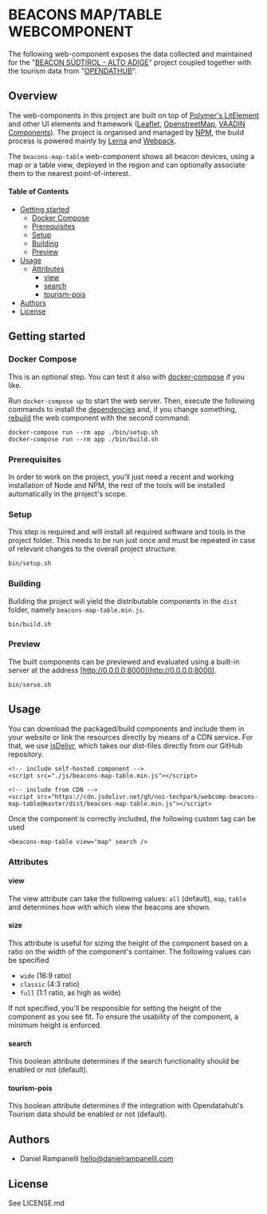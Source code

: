 # BEACONS MAP/TABLE WEBCOMPONENT

The following web-component exposes the data collected and maintained for the
"[BEACON SÜDTIROL - ALTO ADIGE](https://beacon.bz.it)" project coupled together
with the tourism data from "[OPENDATHUB](https://tourism.opendatahub.bz.it)".

## Overview

The web-components in this project are built on top of [Polymer's
LitElement](https://lit-element.polymer-project.org) and other UI elements and
framework ([Leaflet](https://leafletjs.com),
[OpenstreetMap](https://www.openstreetmap.org/), [VAADIN
Components](https://vaadin.com/components)). The project is organised and
managed by [NPM](https://www.npmjs.com), the build process is powered mainly by
[Lerna](https://github.com/lerna/lerna) and [Webpack](https://webpack.js.org).

The `beacons-map-table` web-component shows all beacon devices, using a map or a
table view, deployed in the region and can optionally associate them to the
nearest point-of-interest.

<!-- START doctoc generated TOC please keep comment here to allow auto update -->
<!-- DON'T EDIT THIS SECTION, INSTEAD RE-RUN doctoc TO UPDATE -->
#### Table of Contents

- [Getting started](#getting-started)
  - [Docker Compose](#docker-compose)
  - [Prerequisites](#prerequisites)
  - [Setup](#setup)
  - [Building](#building)
  - [Preview](#preview)
- [Usage](#usage)
  - [Attributes](#attributes)
    - [view](#view)
    - [search](#search)
    - [tourism-pois](#tourism-pois)
- [Authors](#authors)
- [License](#license)

<!-- END doctoc generated TOC please keep comment here to allow auto update -->

## Getting started

### Docker Compose
This is an optional step. You can test it also with
[docker-compose](https://docs.docker.com/compose/) if you like.

Run `docker-compose up` to start the web server. Then, execute the following
commands to install the [dependencies](#setup) and, if you change something,
[rebuild](#building) the web component with the second command:

    docker-compose run --rm app ./bin/setup.sh
    docker-compose run --rm app ./bin/build.sh


### Prerequisites

In order to work on the project, you'll just need a recent and working
installation of Node and NPM, the rest of the tools will be installed
automatically in the project's scope.

### Setup

This step is required and will install all required software and tools in the
project folder. This needs to be run just once and must be repeated in case of
relevant changes to the overall project structure.

    bin/setup.sh

### Building

Building the project will yield the distributable components in the `dist`
folder, namely `beacons-map-table.min.js`.

    bin/build.sh

### Preview

The built components can be previewed and evaluated using a built-in server at
the address [http://0.0.0.0:8000](http://0.0.0.0:8000).

    bin/serve.sh

## Usage

You can download the packaged/build components and include them in your website
or link the resources directly by means of a CDN service. For that, we use
[jsDelivr](https://www.jsdelivr.com/?docs=gh), which takes our dist-files
directly from our GitHub repository.

    <!-- include self-hosted component -->
    <script src="./js/beacons-map-table.min.js"></script>

    <!-- include from CDN -->
    <script src="https://cdn.jsdelivr.net/gh/noi-techpark/webcomp-beacons-map-table@master/dist/beacons-map-table.min.js"></script>

Once the component is correctly included, the following custom tag can be used

    <beacons-map-table view="map" search />

### Attributes

#### view

The view attribute can take the following values: `all` (default), `map`,
`table` and determines how with which view the beacons are shown.

#### size

This attribute is useful for sizing the height of the component based on a ratio on the width of the component's container. The following values can be specified

* `wide` (16:9 ratio)
* `classic` (4:3 ratio)
* `full` (1:1 ratio, as high as wide)

If not specified, you'll be responsible for setting the height of the component as you see fit. To ensure the usability of the component, a minimum height is enforced.

#### search

This boolean attribute determines if the search functionality should be enabled
or not (default).

#### tourism-pois

This boolean attribute determines if the integration with Opendatahub's Tourism
data should be enabled or not (default).

## Authors

* Daniel Rampanelli [hello@danielrampanelli.com](mailto:hello@danielrampanelli.com)

## License

See LICENSE.md